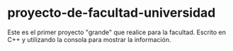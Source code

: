 # proyecto-de-facultad-universidad
Este es el primer proyecto "grande" que realice para la facultad. Escrito en C++ y utilizando la consola para mostrar la información.
